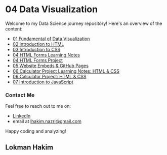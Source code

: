 # 04 Data Visualization
Welcome to my Data Science journey repository! Here's an overview of the content:

- [01 Fundamental of Data Visualization](https://github.com/lokmanTech/04_Data_Visualization/blob/main/01%20Fundamental%20of%20Data%20Visualization.ipynb)
- [02 Introduction to HTML](https://github.com/lokmanTech/04_Data_Visualization/blob/main/02%20Introduction%20to%20HTML.ipynb)
- [03 Introduction to CSS](https://github.com/lokmanTech/04_Data_Visualization/blob/main/03%20Introduction%20to%20CSS.ipynb)
- [04 HTML Forms Learning Notes](https://github.com/lokmanTech/04_Data_Visualization/blob/main/04%20HTML%20Forms.ipynb)
- [04 HTML Forms Project](https://github.com/lokmanTech/04_Data_Visualization/tree/main/04%20HTML%20Forms%20Project)
- [05 Website Embeds & GitHub Pages](https://github.com/lokmanTech/04_Data_Visualization/blob/main/05%20Website%20Embeds%20%26%20GitHub%20Pages.ipynb)
- [06 Calculator Project Learning Notes: HTML & CSS](https://github.com/lokmanTech/04_Data_Visualization/blob/main/06%20Calc%20Project%20HTML%26CSS.ipynb)
- [06 Calculator Project: HTML & CSS](https://github.com/lokmanTech/04_Data_Visualization/tree/main/06%20Calculator%20Project-HTML%20%26%20CSS)
- [07 Introduction to JavaScript](https://github.com/lokmanTech/04_Data_Visualization/blob/main/07%20Introduction%20to%20JavaScript.ipynb)
  


### Contact Me
Feel free to reach out to me on:

- [LinkedIn](https://www.linkedin.com/in/lhakimnazri/)
- email at lhakim.nazri@gmail.com

Happy coding and analyzing!

## Lokman Hakim
